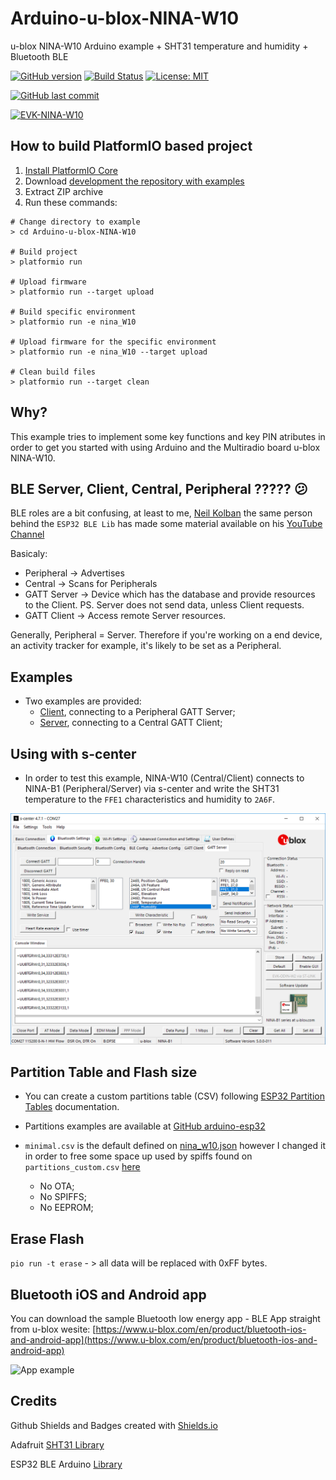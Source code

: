 # Arduino-u-blox-NINA-W10

u-blox NINA-W10 Arduino example + SHT31 temperature and humidity + Bluetooth BLE

[![GitHub version](https://img.shields.io/github/release/ldab/Arduino-u-blox-NINA-W10.svg)](https://github.com/ldab/Arduino-u-blox-NINA-W10/releases/latest)
[![Build Status](https://travis-ci.org/ldab/Arduino-u-blox-NINA-W10.svg?branch=master)](https://travis-ci.org/ldab/Arduino-u-blox-NINA-W10)
[![License: MIT](https://img.shields.io/badge/License-MIT-green.svg)](https://github.com/ldab/Arduino-u-blox-NINA-W10/blob/master/LICENSE)

[![GitHub last commit](https://img.shields.io/github/last-commit/ldab/Arduino-u-blox-NINA-W10.svg?style=social)](https://github.com/ldab/Arduino-u-blox-NINA-W10)

[![EVK-NINA-W10](https://www.u-blox.com/sites/default/files/styles/product_full/public/products/EVK-NINA-W1-2CI.png)](https://www.u-blox.com/en/product/nina-W10-series)

## How to build PlatformIO based project

1. [Install PlatformIO Core](http://docs.platformio.org/page/core.html)
2. Download [development the repository with examples](https://github.com/ldab/Arduino-u-blox-NINA-w10)
3. Extract ZIP archive
4. Run these commands:

```
# Change directory to example
> cd Arduino-u-blox-NINA-W10

# Build project
> platformio run

# Upload firmware
> platformio run --target upload

# Build specific environment
> platformio run -e nina_W10

# Upload firmware for the specific environment
> platformio run -e nina_W10 --target upload

# Clean build files
> platformio run --target clean
```

## Why?

This example tries to implement some key functions and key PIN atributes in order to get you started with using Arduino and the Multiradio board u-blox NINA-W10.

## BLE Server, Client, Central, Peripheral ????? 😕

BLE roles are a bit confusing, at least to me, [Neil Kolban](https://github.com/nkolban) the same person behind the `ESP32 BLE Lib` has made some material available on his [YouTube Channel](https://www.youtube.com/watch?v=UgI7WRr5cgE)

Basicaly:
* Peripheral  -> Advertises
* Central     -> Scans for Peripherals
* GATT Server -> Device which has the database and provide resources to the Client. PS. Server does not send data, unless Client requests.
* GATT Client -> Access remote Server resources.

Generally, Peripheral = Server. Therefore if you're working on a end device, an activity tracker for example, it's likely to be set as a Peripheral.

## Examples

* Two examples are provided:
  * [Client](./Client/), connecting to a Peripheral GATT Server;
  * [Server](./Server/), connecting to a Central GATT Client;

## Using with s-center

* In order to test this example, NINA-W10 (Central/Client) connects to NINA-B1 (Peripheral/Server) via s-center and write the SHT31 temperature to the `FFE1` characteristics and humidity to `2A6F`.

![](./extras/s-center.png)

## Partition Table and Flash size

* You can create a custom partitions table (CSV) following [ESP32 Partition Tables](https://docs.espressif.com/projects/esp-idf/en/latest/api-guides/partition-tables.html) documentation.

* Partitions examples are available at [GitHub arduino-esp32](https://github.com/espressif/arduino-esp32/tree/master/tools/partitions)

* `minimal.csv` is the default defined on [nina_w10.json](https://github.com/platformio/platform-espressif32/blob/master/boards/nina_w10.json) however I changed it in order to free some space up used by spiffs found on `partitions_custom.csv` [here](./partitions_custom.csv)
  * No OTA;
  * No SPIFFS;
  * No EEPROM;

## Erase Flash

`pio run -t erase` - > all data will be replaced with 0xFF bytes.

## Bluetooth iOS and Android app 

You can download the sample Bluetooth low energy app - BLE App straight from u-blox wesite: [https://www.u-blox.com/en/product/bluetooth-ios-and-android-app](https://www.u-blox.com/en/product/bluetooth-ios-and-android-app)

![App example](https://raw.githubusercontent.com/ldab/Arduino-u-blox-NINA-W10/master/extras/Screenshot_20190328-130832_u-blox%20BLE.jpg)

## Credits

Github Shields and Badges created with [Shields.io](https://github.com/badges/shields/)

Adafruit [SHT31 Library](https://www.adafruit.com/product/2857)

ESP32 BLE Arduino [Library](https://github.com/nkolban/ESP32_BLE_Arduino?utm_source=platformio&utm_medium=piohome)
